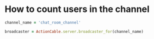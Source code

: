# How to count users in the channel

```ruby
channel_name = 'chat_room_channel'

broadcaster = ActionCable.server.broadcaster_for(channel_name)
```
